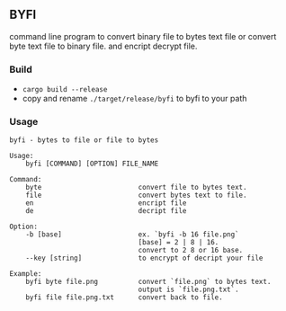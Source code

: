 ## BYFI

command line program to convert binary file to bytes text file or convert byte text file to binary file. and encript decrypt file.

### Build

- `cargo build --release`
- copy and rename `./target/release/byfi` to byfi to your path

### Usage

```
byfi - bytes to file or file to bytes

Usage:
    byfi [COMMAND] [OPTION] FILE_NAME

Command:
    byte                        convert file to bytes text.
    file                        convert bytes text to file.
    en                          encript file
    de                          decript file

Option:
    -b [base]                   ex. `byfi -b 16 file.png` 
                                [base] = 2 | 8 | 16.
                                convert to 2 8 or 16 base.
    --key [string]              to encrypt of decript your file

Example:
    byfi byte file.png          convert `file.png` to bytes text.
                                output is `file.png.txt`.
    byfi file file.png.txt      convert back to file.
```
